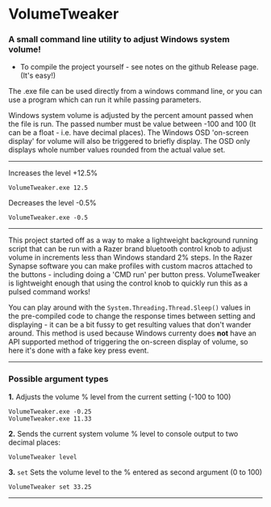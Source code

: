 # VolumeTweaker
### A small command line utility to adjust Windows system volume!

- To compile the project yourself - see notes on the github Release page. (It's easy!)

The .exe file can be used directly from a windows command line, or you can use a program which can run it while passing parameters. 

Windows system volume is adjusted by the percent amount passed when the file is run. The passed number must be value between -100 and 100 (It can be a float - i.e. have decimal places).  The Windows OSD 'on-screen display' for volume will also be triggered to briefly display.  The OSD only displays whole number values rounded from the actual value set.

---

Increases the level +12.5%
```
VolumeTweaker.exe 12.5
```
Decreases the level -0.5%
```
VolumeTweaker.exe -0.5
```  

---

This project started off as a way to make a lightweight background running script that can be run with a Razer brand bluetooth control knob to adjust volume in increments less than Windows standard 2% steps.  In the Razer Synapse software you can make profiles with custom macros attached to the buttons - including doing a 'CMD run' per button press.  VolumeTweaker is lightweight enough that using the control knob to quickly run this as a pulsed command works!  


You can play around with the `System.Threading.Thread.Sleep()` values in the pre-compiled code to change the response times between setting and displaying - it can be a bit fussy to get resulting values that don't wander around.  This method is used because Windows currenty does **not** have an API supported method of triggering the on-screen display of volume, so here it's done with a fake key press event.  

---

### Possible argument types

**1.** Adjusts the volume % level from the current setting (-100 to 100)
```
VolumeTweaker.exe -0.25
VolumeTweaker.exe 11.33
```  
**2.** Sends the current system volume % level to console output to two decimal places:
```
VolumeTweaker level
```
**3.** `set` Sets the volume level to the % entered as second argument (0 to 100)
```
VolumeTweaker set 33.25
```
---

